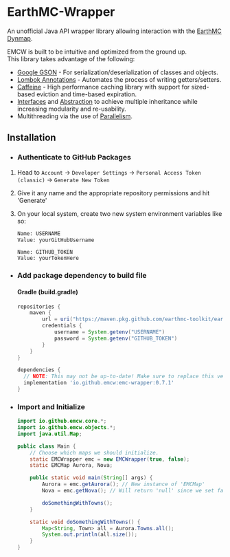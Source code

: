 # EarthMC-Wrapper
An unofficial Java API wrapper library allowing interaction with the [EarthMC Dynmap](https://earthmc.net/map/aurora/).

EMCW is built to be intuitive and optimized from the ground up.
<br>This library takes advantage of the following:
- [Google GSON](https://github.com/google/gson) - For serialization/deserialization of classes and objects.
- [Lombok Annotations](https://github.com/projectlombok/lombok) - Automates the process of writing getters/setters.
- [Caffeine](https://github.com/ben-manes/caffeine) - High performance caching library with support for sized-based eviction and time-based expiration.
- [Interfaces](https://docs.oracle.com/javase/tutorial/java/IandI/createinterface.html) and [Abstraction](https://docs.oracle.com/javase/tutorial/java/IandI/abstract.html) to achieve multiple inheritance while increasing modularity and re-usability.
- Multithreading via the use of [Parallelism](https://docs.oracle.com/javase/tutorial/collections/streams/parallelism.html).

## Installation
- ### Authenticate to GitHub Packages
1. Head to `Account` -> `Developer Settings` -> `Personal Access Token (classic)` -> `Generate New Token`
2. Give it any name and the appropriate repository permissions and hit 'Generate'
3. On your local system, create two new system environment variables like so:
    ```txt
    Name: USERNAME
    Value: yourGitHubUsername
    ```
   
    ```
    Name: GITHUB_TOKEN
    Value: yourTokenHere
    ```

- ### Add package dependency to build file
    #### Gradle (build.gradle)

    ```gradle
    repositories {
        maven {
            url = uri("https://maven.pkg.github.com/earthmc-toolkit/earthmc-wrapper")
            credentials {
                username = System.getenv("USERNAME")
                password = System.getenv("GITHUB_TOKEN")
            }
        }
    }

    dependencies {
      // NOTE: This may not be up-to-date! Make sure to replace this version with the latest.
      implementation 'io.github.emcw:emc-wrapper:0.7.1'
    }
    ```

- ### Import and Initialize

    ```java
    import io.github.emcw.core.*;
    import io.github.emcw.objects.*;
    import java.util.Map;

    public class Main {
        // Choose which maps we should initialize.
        static EMCWrapper emc = new EMCWrapper(true, false);
        static EMCMap Aurora, Nova;
  
        public static void main(String[] args) {
            Aurora = emc.getAurora(); // New instance of 'EMCMap'
            Nova = emc.getNova(); // Will return 'null' since we set false
  
            doSomethingWithTowns();
        }
  
        static void doSomethingWithTowns() {
            Map<String, Town> all = Aurora.Towns.all();
            System.out.println(all.size());
        }
    }
    ```
